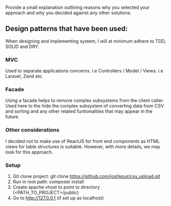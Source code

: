 Provide a small explanation outlining reasons why you selected your approach and why you 
decided against any other solutions.

## Design patterns that have been used:
When designing and implementing system, I will at minimum adhere to TDD, SOLID and DRY.

### MVC
Used to separate applications concerns. i.e Controllers / Model / Views. i.e Laravel, Zend etc.

### Facade
Using a facade helps to remove complex subsystems from the client caller.
Used here to the hide the complex subsystem of converting data from CSV and sorting and any other related funtionalities that may appear in the future.

### Other considerations
I decided not to make use of ReactJS for front end components as HTML views for table structures is suitable.
However, with more details, we may look for this approach.

### Setup
1. Git clone project: git clone https://github.com/joshkour/csv_upload.git
2. Run in root path: composer install
3. Create apache vhost to point to directory (<PATH_TO_PROJECT>/public)
4. Go to http://127.0.0.1 (if set up as localhost)


